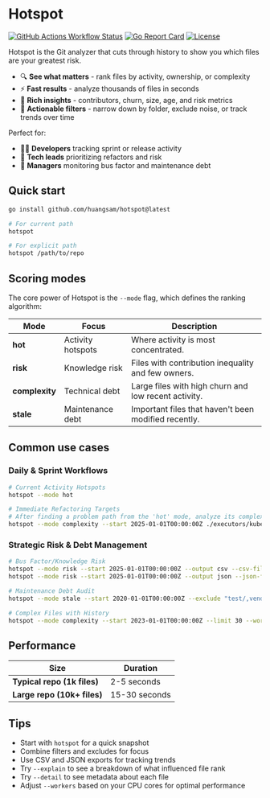 # Hotspot

[![GitHub Actions Workflow Status](https://img.shields.io/github/actions/workflow/status/huangsam/hotspot/ci.yml)](https://github.com/huangsam/hotspot/actions)
[![Go Report Card](https://goreportcard.com/badge/github.com/huangsam/hotspot)](https://goreportcard.com/report/github.com/huangsam/hotspot)
[![License](https://img.shields.io/github/license/huangsam/hotspot)](https://github.com/huangsam/hotspot/blob/main/LICENSE)

Hotspot is the Git analyzer that cuts through history to show you which files are your greatest risk.

- 🔍 **See what matters** - rank files by activity, ownership, or complexity
- ⚡ **Fast results** - analyze thousands of files in seconds
- 🧮 **Rich insights** - contributors, churn, size, age, and risk metrics
- 🎯 **Actionable filters** - narrow down by folder, exclude noise, or track trends over time

Perfect for:

- 🧑‍💻 **Developers** tracking sprint or release activity
- 🧹 **Tech leads** prioritizing refactors and risk
- 🧾 **Managers** monitoring bus factor and maintenance debt

## Quick start

```bash
go install github.com/huangsam/hotspot@latest

# For current path
hotspot

# For explicit path
hotspot /path/to/repo
```

## Scoring modes

The core power of Hotspot is the `--mode` flag, which defines the ranking algorithm:

| Mode | Focus | Description |
|------|---------|-------------|
| **hot** | Activity hotspots | Where activity is most concentrated. |
| **risk** | Knowledge risk | Files with contribution inequality and few owners. |
| **complexity** | Technical debt | Large files with high churn and low recent activity. |
| **stale** | Maintenance debt | Important files that haven't been modified recently. |

## Common use cases

### Daily & Sprint Workflows

```bash
# Current Activity Hotspots
hotspot --mode hot

# Immediate Refactoring Targets
# After finding a problem path from the 'hot' mode, analyze its complexity
hotspot --mode complexity --start 2025-01-01T00:00:00Z ./executors/kubernetes
```

### Strategic Risk & Debt Management

```bash
# Bus Factor/Knowledge Risk
hotspot --mode risk --start 2025-01-01T00:00:00Z --output csv --csv-file bus-factor.csv
hotspot --mode risk --start 2025-01-01T00:00:00Z --output json --json-file bus-factor.json

# Maintenance Debt Audit
hotspot --mode stale --start 2020-01-01T00:00:00Z --exclude "test/,vendor/"

# Complex Files with History
hotspot --mode complexity --start 2023-01-01T00:00:00Z --limit 30 --workers 10 --follow
```

## Performance

|Size|Duration|
|---|---|
|**Typical repo (1k files)**|2-5 seconds|
|**Large repo (10k+ files)**|15-30 seconds|

## Tips

- Start with `hotspot` for a quick snapshot
- Combine filters and excludes for focus
- Use CSV and JSON exports for tracking trends
- Try `--explain` to see a breakdown of what influenced file rank
- Try `--detail` to see metadata about each file
- Adjust `--workers` based on your CPU cores for optimal performance
